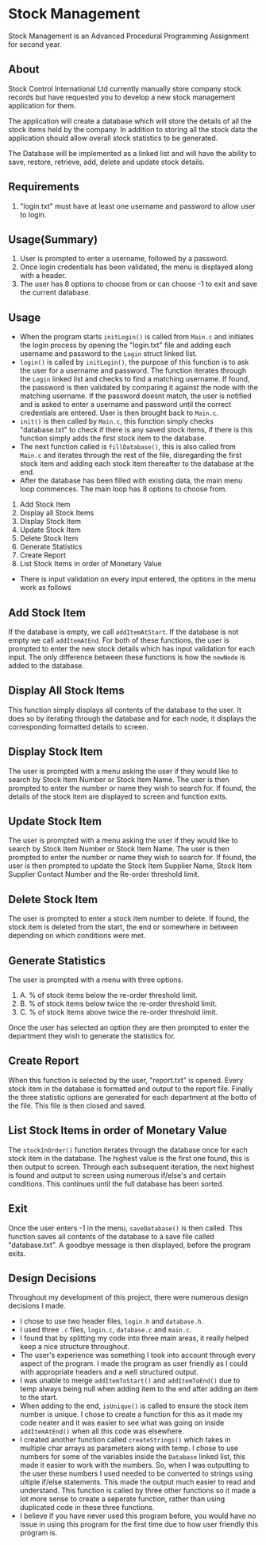 # Stock Management
Stock Management is an Advanced Procedural Programming Assignment for second year.

## About
Stock Control International Ltd currently manually store company stock records but have 
requested you to develop a new stock management application for them. 
 
The application will create a database which will store the details of all the stock items held 
by the company.  In addition to storing all the stock data the application should allow overall 
stock statistics to be generated. 
 
The Database will be implemented as a linked list and will have the ability to
save, restore, retrieve, add, delete and update stock details.

## Requirements
1. "login.txt" must have at least one username and password to allow
user to login.

## Usage(Summary)
1. User is prompted to enter a username, followed by a password.
2. Once login credentials has been validated, the menu is displayed along with a header.
3. The user has 8 options to choose from or can choose -1 to exit and save the current database.

## Usage
- When the program starts `initLogin()` is called from `Main.c` and initiates the login process by opening the "login.txt" file and adding each username and password to the `Login` struct linked list.
- `login()` is called by `initLogin()`, the purpose of this function is to ask the user for a username and password. The function iterates through the `Login` linked list and checks to find a matching username. If found, the password is then validated by comparing it against the node with the matching username. If the password doesnt match, the user is notified and is asked to enter a username and password until the correct credentials are entered. User is then brought back to `Main.c`.
- `init()` is then called by `Main.c`, this function simply checks "database.txt" to check if there is any saved stock items, if there is this function simply adds the first stock item to the database.
- The next function called is `fillDatabase()`, this is also called from `Main.c` and iterates through the rest of the file, disregarding the first stock item and adding each stock item thereafter to the database at the end.
- After the database has been filled with existing data, the main menu loop commences. The main loop has 8 options to choose from.
 1. Add Stock Item
 2. Display all Stock Items
 3. Display Stock Item
 4. Update Stock Item
 5. Delete Stock Item
 6. Generate Statistics
 7. Create Report
 8. List Stock Items in order of Monetary Value
 
- There is input validation on every input entered, the options in the menu work as follows

## Add Stock Item
If the database is empty, we call `addItemAtStart`. If the database is not empty we call `addItemAtEnd`.
For both of these functions, the user is prompted to enter the new stock details which has input validation for each input. The only difference between these functions is how the `newNode` is added to the database.

## Display All Stock Items
This function simply displays all contents of the database to the user. It does so by iterating through the database and for each node, it displays the corresponding formatted details to screen.

## Display Stock Item
The user is prompted with a menu asking the user if they would like to search by Stock Item Number or Stock Item Name.
The user is then prompted to enter the number or name they wish to search for.
If found, the details of the stock item are displayed to screen and function exits.

## Update Stock Item
The user is prompted with a menu asking the user if they would like to search by Stock Item Number or Stock Item Name.
The user is then prompted to enter the number or name they wish to search for.
If found, the user is then prompted to update the Stock Item Supplier Name, Stock Item Supplier Contact Number and the Re-order threshold limit.

## Delete Stock Item
The user is prompted to enter a stock item number to delete.
If found, the stock item is deleted from the start, the end or somewhere in between depending on which conditions were met.

## Generate Statistics
The user is prompted with a menu with three options.
 1. A. % of stock items below the re-order threshold limit.
 2. B. % of stock items below twice the re-order threshold limit.
 3. C. % of stock items above twice the re-order threshold limit.
 
Once the user has selected an option they are then prompted to enter the department they wish to generate the statistics for.

## Create Report
When this function is selected by the user, "report.txt" is opened.
Every stock item in the database is formatted and output to the report file.
Finally the three statistic options are generated for each department at the botto of the file.
This file is then closed and saved.

## List Stock Items in order of Monetary Value
The `stockInOrder()` function iterates through the database once for each stock item in the database.
The highest value is the first one found, this is then output to screen.
Through each subsequent iteration, the next highest is found and output to screen using numerous if/else's and certain conditions.
This continues until the full database has been sorted.

## Exit
Once the user enters -1 in the menu, `saveDatabase()` is then called. 
This function saves all contents of the database to a save file called "database.txt".
A goodbye message is then displayed, before the program exits.

## Design Decisions
Throughout my development of this project, there were numerous design decisions I made.
- I chose to use two header files, `login.h` and `database.h`.
- I used three `.c` files, `login.c`, `database.c` and `main.c`.
- I found that by splitting my code into three main areas, it really helped keep a nice structure throughout.
- The user's experience was something I took into account through every aspect of the program. I made the program as user friendly as I could with appropriate headers and a well structured output.
- I was unable to merge `addItemToStart()` and `addItemToEnd()` due to temp always being null when adding item to the end after adding an item to the start.
- When adding to the end, `isUnique()` is called to ensure the stock item number is unique. I chose to create a function for this as it made my code neater and it was easier to see what was going on inside `addItemAtEnd()` when all this code was elsewhere.
- I created another function called `createStrings()` which takes in multiple char arrays as parameters along with temp. I chose to use numbers for some of the variables inside the `Database` linked list, this made it easier to work with the numbers. So, when I was outputting to the user these numbers I used needed to be converted to strings using ultiple if/else statements. This made the output much easier to read and understand. This function is called by three other functions so it made a lot more sense to create a seperate function, rather than using duplicated code in these three functions.
- I believe if you have never used this program before, you would have no issue in using this program for the first time due to how user friendly this program is.